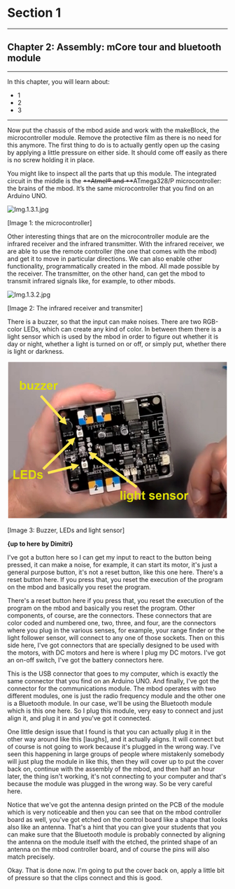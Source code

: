 # Section 1

---

## Chapter 2: Assembly: mCore tour and bluetooth module

---

In this chapter, you will learn about:

* 1
* 2
* 3

---

Now put the chassis of the mbod aside and work with the makeBlock, the microcontroller module. Remove the protective film as there is no need for this anymore. The first thing to do is to actually gently open up the casing by applying a little pressure on either side. It should come off easily as there is no screw holding it in place.

You might like to inspect all the parts that up this module. The integrated circuit in the middle is the ~~**Atmel® and **~~ATmega328/P microcontroller: the brains of the mbod. It’s the same microcontroller that you find on an Arduino UNO.

![](file:///C:\Users\dimit\AppData\Local\Temp\msohtmlclip1\01\clip_image002.jpg "Img.1.3.1.jpg")

\[Image 1: the microcontroller\]

Other interesting things that are on the microcontroller module are the infrared receiver and the infrared transmitter. With the infrared receiver, we are able to use the remote controller \(the one that comes with the mbod\) and get it to move in particular directions. We can also enable other functionality, programmatically created in the mbod. All made possible by the receiver. The transmitter, on the other hand, can get the mbod to transmit infrared signals like, for example, to other mbods.

![](file:///C:\Users\dimit\AppData\Local\Temp\msohtmlclip1\01\clip_image004.jpg "Img.1.3.2.jpg")

\[Image 2: The infrared receiver and transmiter\]

There is a buzzer, so that the input can make noises. There are two RGB-color LEDs, which can create any kind of color. In between them there is a light sensor which is used by the mbod in order to figure out whether it is day or night, whether a light is turned on or off, or simply put, whether there is light or darkness.

![](/assets/Img.1.3.3)

\[Image 3: Buzzer, LEDs and light sensor\]

**{up to here by Dimitri}**

I've got a button here so I can get my input to react to the button being pressed, it can make a noise, for example, it can start its motor, it's just a general purpose button, it's not a reset button, like this one here. There's a reset button here. If you press that, you reset the execution of the program on the mbod and basically you reset the program.

There's a reset button here if you press that, you reset the execution of the program on the mbod and basically you reset the program. Other components, of course, are the connectors. These connectors that are color coded and numbered one, two, three, and four, are the connectors where you plug in the various senses, for example, your range finder or the light follower sensor, will connect to any one of those sockets. Then on this side here, I've got connectors that are specially designed to be used with the motors, with DC motors and here is where I plug my DC motors. I've got an on-off switch, I've got the battery connectors here.

This is the USB connector that goes to my computer, which is exactly the same connector that you find on an Arduino UNO. And finally, I've got the connector for the communications module. The mbod operates with two different modules, one is just the radio frequency module and the other one is a Bluetooth module. In our case, we'll be using the Bluetooth module which is this one here. So I plug this module, very easy to connect and just align it, and plug it in and you've got it connected.

One little design issue that I found is that you can actually plug it in the other way around like this \[laughs\], and it actually aligns. It will connect but of course is not going to work because it's plugged in the wrong way. I've seen this happening in large groups of people where mistakenly somebody will just plug the module in like this, then they will cover up to put the cover back on, continue with the assembly of the mbod, and then half an hour later, the thing isn't working, it's not connecting to your computer and that's because the module was plugged in the wrong way. So be very careful here.

Notice that we've got the antenna design printed on the PCB of the module which is very noticeable and then you can see that on the mbod controller board as well, you've got etched on the control board like a shape that looks also like an antenna. That's a hint that you can give your students that you can make sure that the Bluetooth module is probably connected by aligning the antenna on the module itself with the etched, the printed shape of an antenna on the mbod controller board, and of course the pins will also match precisely.

Okay. That is done now. I'm going to put the cover back on, apply a little bit of pressure so that the clips connect and this is good.


